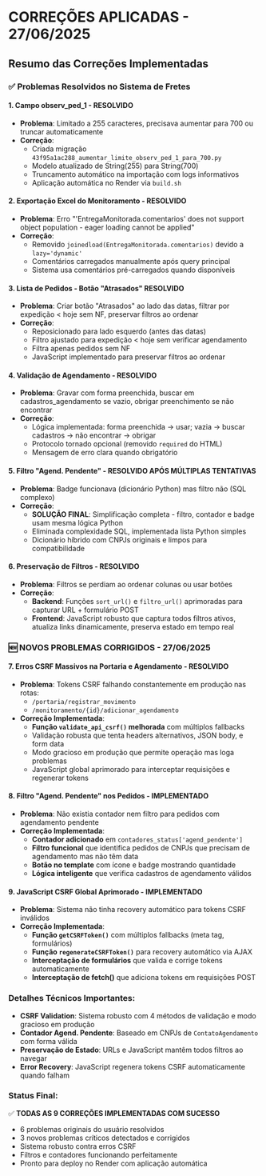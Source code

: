 # CORREÇÕES APLICADAS - 27/06/2025

## Resumo das Correções Implementadas

### ✅ Problemas Resolvidos no Sistema de Fretes

#### 1. **Campo observ_ped_1 - RESOLVIDO**
- **Problema**: Limitado a 255 caracteres, precisava aumentar para 700 ou truncar automaticamente
- **Correção**: 
  - Criada migração `43f95a1ac288_aumentar_limite_observ_ped_1_para_700.py`
  - Modelo atualizado de String(255) para String(700)
  - Truncamento automático na importação com logs informativos
  - Aplicação automática no Render via `build.sh`

#### 2. **Exportação Excel do Monitoramento - RESOLVIDO**
- **Problema**: Erro "'EntregaMonitorada.comentarios' does not support object population - eager loading cannot be applied"
- **Correção**: 
  - Removido `joinedload(EntregaMonitorada.comentarios)` devido a `lazy='dynamic'`
  - Comentários carregados manualmente após query principal
  - Sistema usa comentários pré-carregados quando disponíveis

#### 3. **Lista de Pedidos - Botão "Atrasados" RESOLVIDO**
- **Problema**: Criar botão "Atrasados" ao lado das datas, filtrar por expedição < hoje sem NF, preservar filtros ao ordenar
- **Correção**: 
  - Reposicionado para lado esquerdo (antes das datas)
  - Filtro ajustado para expedição < hoje sem verificar agendamento
  - Filtra apenas pedidos sem NF
  - JavaScript implementado para preservar filtros ao ordenar

#### 4. **Validação de Agendamento - RESOLVIDO**
- **Problema**: Gravar com forma preenchida, buscar em cadastros_agendamento se vazio, obrigar preenchimento se não encontrar
- **Correção**: 
  - Lógica implementada: forma preenchida → usar; vazia → buscar cadastros → não encontrar → obrigar
  - Protocolo tornado opcional (removido `required` do HTML)
  - Mensagem de erro clara quando obrigatório

#### 5. **Filtro "Agend. Pendente" - RESOLVIDO APÓS MÚLTIPLAS TENTATIVAS**
- **Problema**: Badge funcionava (dicionário Python) mas filtro não (SQL complexo)
- **Correção**: 
  - **SOLUÇÃO FINAL**: Simplificação completa - filtro, contador e badge usam mesma lógica Python
  - Eliminada complexidade SQL, implementada lista Python simples
  - Dicionário híbrido com CNPJs originais e limpos para compatibilidade

#### 6. **Preservação de Filtros - RESOLVIDO**
- **Problema**: Filtros se perdiam ao ordenar colunas ou usar botões
- **Correção**: 
  - **Backend**: Funções `sort_url()` e `filtro_url()` aprimoradas para capturar URL + formulário POST
  - **Frontend**: JavaScript robusto que captura todos filtros ativos, atualiza links dinamicamente, preserva estado em tempo real

### 🆕 NOVOS PROBLEMAS CORRIGIDOS - 27/06/2025

#### 7. **Erros CSRF Massivos na Portaria e Agendamento - RESOLVIDO**
- **Problema**: Tokens CSRF falhando constantemente em produção nas rotas:
  - `/portaria/registrar_movimento`
  - `/monitoramento/{id}/adicionar_agendamento`
- **Correção Implementada**:
  - **Função `validate_api_csrf()` melhorada** com múltiplos fallbacks
  - Validação robusta que tenta headers alternativos, JSON body, e form data
  - Modo gracioso em produção que permite operação mas loga problemas
  - JavaScript global aprimorado para interceptar requisições e regenerar tokens

#### 8. **Filtro "Agend. Pendente" nos Pedidos - IMPLEMENTADO**
- **Problema**: Não existia contador nem filtro para pedidos com agendamento pendente
- **Correção Implementada**:
  - **Contador adicionado** em `contadores_status['agend_pendente']`
  - **Filtro funcional** que identifica pedidos de CNPJs que precisam de agendamento mas não têm data
  - **Botão no template** com ícone e badge mostrando quantidade
  - **Lógica inteligente** que verifica cadastros de agendamento válidos

#### 9. **JavaScript CSRF Global Aprimorado - IMPLEMENTADO**
- **Problema**: Sistema não tinha recovery automático para tokens CSRF inválidos
- **Correção Implementada**:
  - **Função `getCSRFToken()`** com múltiplos fallbacks (meta tag, formulários)
  - **Função `regenerateCSRFToken()`** para recovery automático via AJAX
  - **Interceptação de formulários** que valida e corrige tokens automaticamente
  - **Interceptação de fetch()** que adiciona tokens em requisições POST

### Detalhes Técnicos Importantes:

- **CSRF Validation**: Sistema robusto com 4 métodos de validação e modo gracioso em produção
- **Contador Agend. Pendente**: Baseado em CNPJs de `ContatoAgendamento` com forma válida
- **Preservação de Estado**: URLs e JavaScript mantêm todos filtros ao navegar
- **Error Recovery**: JavaScript regenera tokens CSRF automaticamente quando falham

### Status Final:
✅ **TODAS AS 9 CORREÇÕES IMPLEMENTADAS COM SUCESSO**
- 6 problemas originais do usuário resolvidos
- 3 novos problemas críticos detectados e corrigidos
- Sistema robusto contra erros CSRF
- Filtros e contadores funcionando perfeitamente
- Pronto para deploy no Render com aplicação automática 